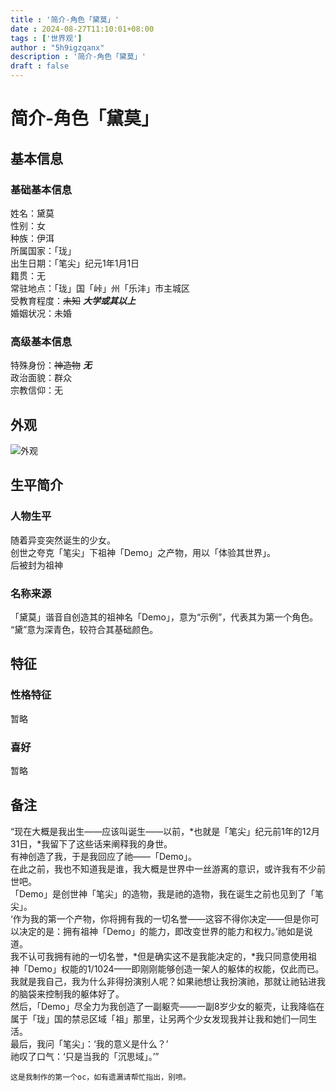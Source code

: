 ```yaml
---
title : '简介-角色「黛莫」'
date : 2024-08-27T11:10:01+08:00
tags : ['世界观']
author : "5h9igzqanx"
description : '简介-角色「黛莫」'
draft : false
---
```


# 简介-角色「黛莫」

## 基本信息

### 基础基本信息

姓名：黛莫  
性别：女  
种族：伊洱  
所属国家：「珑」  
出生日期：「笔尖」纪元1年1月1日  
籍贯：无  
常驻地点：「珑」国「峠」州「乐沣」市主城区  
受教育程度：~~未知~~ ***大学或其以上***  
婚姻状况：未婚  

### 高级基本信息

特殊身份：~~神造物~~ ***无***  
政治面貌：群众  
宗教信仰：无  

## 外观

![外观](https://5h9igzqanx.github.io/TRDWBST-media/picture/blog/contentRes/2024082702-01.png)

## 生平简介

### 人物生平

随着异变突然诞生的少女。  
创世之夸克「笔尖」下祖神「Demo」之产物，用以「体验其世界」。  
后被封为祖神  

### 名称来源

「黛莫」谐音自创造其的祖神名「Demo」，意为“示例”，代表其为第一个角色。  
“黛”意为深青色，较符合其基础颜色。  

## 特征

### 性格特征

暂略

### 喜好

暂略

## 备注

“现在大概是我出生——应该叫诞生——以前，*也就是「笔尖」纪元前1年的12月31日，*我留下了这些话来阐释我的身世。  
有神创造了我，于是我回应了祂——「Demo」。  
在此之前，我也不知道我是谁，我大概是世界中一丝游离的意识，或许我有不少前世吧。  
「Demo」是创世神「笔尖」的造物，我是祂的造物，我在诞生之前也见到了「笔尖」。  
‘作为我的第一个产物，你将拥有我的一切名誉——这容不得你决定——但是你可以决定的是：拥有祖神「Demo」的能力，即改变世界的能力和权力。’祂如是说道。  
我不认可我拥有祂的一切名誉，*但是确实这不是我能决定的，*我只同意使用祖神「Demo」权能的1/1024——即刚刚能够创造一架人的躯体的权能，仅此而已。  
我就是我自己，我为什么非得扮演别人呢？如果祂想让我扮演祂，那就让祂钻进我的脑袋来控制我的躯体好了。  
然后，「Demo」尽全力为我创造了一副躯壳——一副8岁少女的躯壳，让我降临在属于「珑」国的禁忌区域「祖」那里，让另两个少女发现我并让我和她们一同生活。  
最后，我问「笔尖」：‘我的意义是什么？’  
祂叹了口气：‘只是当我的「沉思域」。’”  

```ZX-TIP
这是我制作的第一个oc，如有遗漏请帮忙指出，别喷。
```
